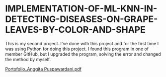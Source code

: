 # IMPLEMENTATION-OF-ML-KNN-IN-DETECTING-DISEASES-ON-GRAPE-LEAVES-BY-COLOR-AND-SHAPE
This is my second project. I've done with this project and for the first time I was using Python for doing this project. I found this program in one of member GitHub, but I upgraded the program, solving the error and changed the method by myself. 

[Portofolio_Anggita Puspawardani.pdf](https://github.com/anggitpuspa/IMPLEMENTATION-OF-ML-KNN-IN-DETECTING-DISEASES-ON-GRAPE-LEAVES-BY-COLOR-AND-SHAPE/files/9070695/Portofolio_Anggita.Puspawardani.pdf)
